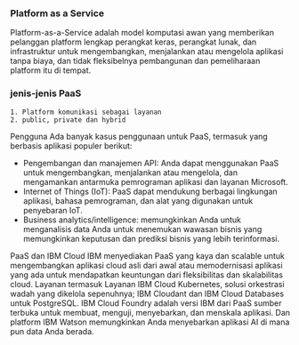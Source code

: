 ### Platform as a Service

Platform-as-a-Service adalah model komputasi awan yang memberikan pelanggan platform lengkap perangkat keras, perangkat lunak, dan infrastruktur untuk mengembangkan, menjalankan atau mengelola aplikasi tanpa biaya, dan tidak fleksibelnya pembangunan dan pemeliharaan platform itu di tempat.
### jenis-jenis PaaS
    1. Platform komunikasi sebagai layanan
    2. public, private dan hybrid

Pengguna Ada banyak kasus penggunaan untuk PaaS, termasuk yang berbasis aplikasi populer berikut:
* Pengembangan dan manajemen API: Anda dapat menggunakan PaaS untuk mengembangkan, menjalankan atau mengelola, dan mengamankan antarmuka pemrograman aplikasi dan layanan Microsoft.
* Internet of Things (IoT): PaaS dapat mendukung berbagai lingkungan aplikasi, bahasa pemrograman, dan alat yang digunakan untuk penyebaran IoT.
* Business analytics/intelligence: memungkinkan Anda untuk menganalisis data Anda untuk menemukan wawasan bisnis yang memungkinkan keputusan dan prediksi bisnis yang lebih terinformasi.

PaaS dan IBM Cloud IBM menyediakan PaaS yang kaya dan scalable untuk mengembangkan aplikasi cloud asli dari awal atau memodernisasi aplikasi yang ada untuk mendapatkan keuntungan dari fleksibilitas dan skalabilitas cloud. Layanan termasuk Layanan IBM Cloud Kubernetes, solusi orkestrasi wadah yang dikelola sepenuhnya; IBM Cloudant dan IBM Cloud Databases untuk PostgreSQL. IBM Cloud Foundry adalah versi IBM dari PaaS sumber terbuka untuk membuat, menguji, menyebarkan, dan menskala aplikasi. Dan platform IBM Watson memungkinkan Anda menyebarkan aplikasi AI di mana pun data Anda berada.
